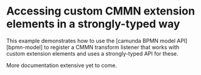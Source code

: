# Accessing custom CMMN extension elements in a strongly-typed way

This example demonstrates how to use the [camunda BPMN model API][bpmn-model] to register a CMMN transform listener that works with custom extension elements and uses a strongly-typed API for these.

More documentation extensive yet to come.
